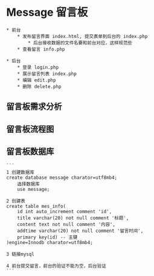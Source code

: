 # Message 留言板
	* 前台
		* 发布留言界面 index.html, 提交表单到后台的 index.php
			* 后台接收数据的文件名要和前台对应，这样规范些
		* 查看留言 info.php

	* 后台
		* 登录 login.php
		* 展示留言列表 index.php
		* 编辑 edit.php
		* 删除 delete.php

## 留言板需求分析


## 留言板流程图


## 留言板数据库
	```
	1 创建数据库
	create database message charator=utf8mb4;
		选择数据库
		use message;

	2 创建表
	create table mes_info(
		id int auto_increment comment 'id',
		title varchar(20) not null comment '标题',
		content text not null comment '内容',
		addtime varchar(20) not null comment '留言时间',
		primary key(id) -- 主键
	)engine=Innodb charator=utf8mb4;

	3 链接mysql

	4 前台提交留言，前台的验证不能为空，后台验证
	```




















